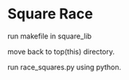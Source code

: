 # Square Race

run makefile in square_lib

move back to top(this) directory.

run race_squares.py using python.